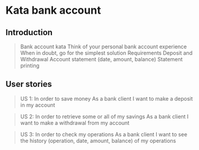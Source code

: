 # Kata bank account

## Introduction

> Bank account kata Think of your personal bank account experience When in doubt, go for the simplest solution Requirements
Deposit and Withdrawal
Account statement (date, amount, balance)
Statement printing

## User stories

>US 1:
In order to save money
As a bank client
I want to make a deposit in my account

>US 2:
In order to retrieve some or all of my savings
As a bank client
I want to make a withdrawal from my account

>US 3:
In order to check my operations
As a bank client
I want to see the history (operation, date, amount, balance) of my operations
